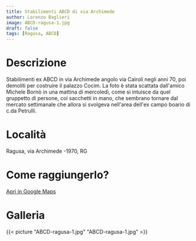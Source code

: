 ```yaml
---
title: Stabilimenti ABCD di via Archimede
author: Lorenzo Baglieri
image: ABCD-ragusa-1.jpg
draft: false
tags: [Ragusa, ABCD]
---
```


# Descrizione
Stabilimenti ex ABCD in via Archimede angolo via Cairoli negli anni 70, poi demoliti per costruire il palazzo Cocim. 
La foto è stata scattata dall'amico Michele Bornò in una mattina di mercoledì, come si intuisce da quel gruppetto 
di persone, coi sacchetti in mano, che sembrano tornare dal mercato settimanale che allora si svolgeva nell'area 
dell'ex campo boario di c.da Petrulli.

# Località
Ragusa, via Archimede -1970, RG

# Come raggiungerlo?
[Apri in Google Maps](https://goo.gl/maps/mu4tYdeGNPhbBJui9)

# Galleria

{{< picture "ABCD-ragusa-1.jpg" "ABCD-ragusa-1.jpg" >}}
